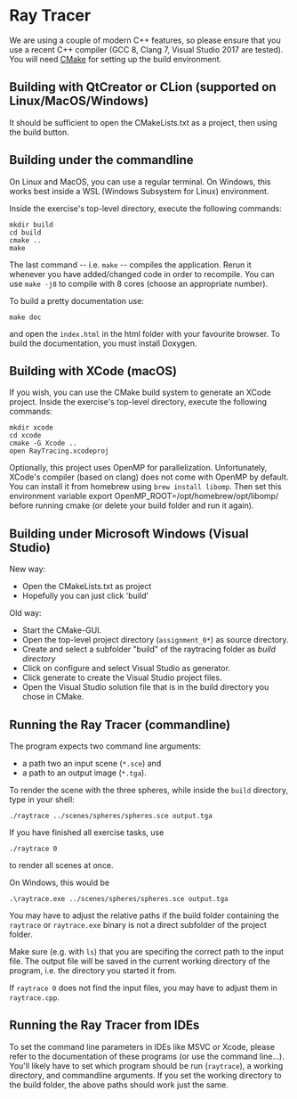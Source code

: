 Ray Tracer
==========

We are using a couple of modern C++ features, so please ensure that you use a recent C++ compiler (GCC 8, Clang 7, Visual Studio 2017 are tested).
You will need [CMake](https://www.cmake.org) for setting up the build environment.


Building with QtCreator or CLion (supported on Linux/MacOS/Windows)
-------------------------------------------------------------------

It should be sufficient to open the CMakeLists.txt as a project, then using the
build button.

Building under the commandline
------------------------------

On Linux and MacOS, you can use a regular terminal.
On Windows, this works best inside a WSL (Windows Subsystem for Linux) environment.

Inside the exercise's top-level directory, execute the following commands:

    mkdir build
    cd build
    cmake ..
    make

The last command -- i.e. `make` -- compiles the application. Rerun it whenever you have added/changed code in order to recompile.
You can use `make -j8` to compile with 8 cores (choose an appropriate number).

To build a pretty documentation use:

    make doc

and open the `index.html` in the html folder with your favourite browser. To build the documentation, you must install Doxygen.


Building with XCode (macOS)
---------------------------

If you wish, you can use the CMake build system to generate an XCode project.
Inside the exercise's top-level directory, execute the following commands:

    mkdir xcode
    cd xcode
    cmake -G Xcode ..
    open RayTracing.xcodeproj

Optionally, this project uses OpenMP for parallelization. Unfortunately,
XCode's compiler (based on clang) does not come with OpenMP by default.
You can install it from homebrew using `brew install libomp`.
Then set this environment variable
    export OpenMP_ROOT=/opt/homebrew/opt/libomp/
before running cmake (or delete your build folder and run it again).


Building under Microsoft Windows (Visual Studio)
------------------------------------------------

New way:

* Open the CMakeLists.txt as project
* Hopefully you can just click 'build'

Old way:

* Start the CMake-GUI.
* Open the top-level project directory (`assignment_0*`) as source directory.
* Create and select a subfolder "build" of the raytracing folder as *build directory*
* Click on configure and select Visual Studio as generator.
* Click generate to create the Visual Studio project files.
* Open the Visual Studio solution file that is in the build directory you chose in CMake.


Running the Ray Tracer (commandline)
-------------------------------------

The program expects two command line arguments:
 - a path two an input scene (`*.sce`) and
 - a path to an output image (`*.tga`).

To render the scene with the three spheres, while inside the `build` directory, type in your shell:

    ./raytrace ../scenes/spheres/spheres.sce output.tga

If you have finished all exercise tasks, use

    ./raytrace 0

to render all scenes at once.

On Windows, this would be

    .\raytrace.exe ../scenes/spheres/spheres.sce output.tga


You may have to adjust the relative paths if the build folder
containing the `raytrace` or `raytrace.exe` binary is not a
direct subfolder of the project folder.

Make sure (e.g. with `ls`) that you are specifing the correct path to the input file.
The output file will be saved in the current working directory of the program, i.e. the directory you started it from.

If `raytrace 0` does not find the input files, you may have to adjust them in `raytrace.cpp`.


Running the Ray Tracer from IDEs
-------------------------------------

To set the command line parameters in IDEs like MSVC or Xcode, please refer to the documentation of these programs (or use the command line...).
You'll likely have to set which program should be run (`raytrace`), a working directory, and commandline arguments.
If you set the working directory to the build folder, the above paths should work just the same.


